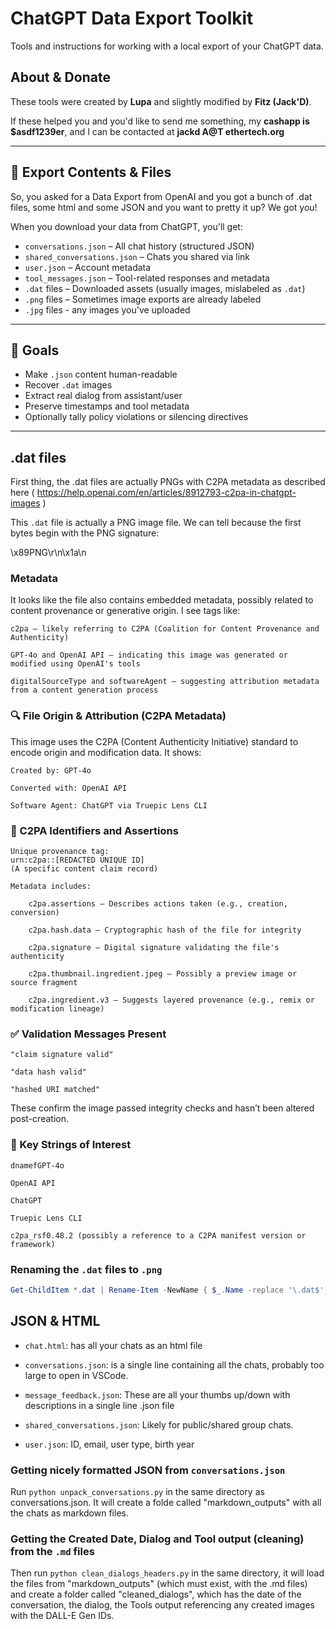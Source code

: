 # ChatGPT Data Export Toolkit
Tools and instructions for working with a local export of your ChatGPT data.

## About & Donate
These tools were created by **Lupa** and slightly modified by **Fitz (Jack'D)**.

If these helped you and you'd like to send me something, my **cashapp is $asdf1239er**, and I can be contacted at **jackd A@T ethertech.org**

---

## 📁 Export Contents & Files
So, you asked for a Data Export from OpenAI and you got a bunch of .dat files, some html and some JSON and you want to pretty it up?
We got you!

When you download your data from ChatGPT, you'll get:

- `conversations.json` – All chat history (structured JSON)
- `shared_conversations.json` – Chats you shared via link
- `user.json` – Account metadata
- `tool_messages.json` – Tool-related responses and metadata
- `.dat` files – Downloaded assets (usually images, mislabeled as `.dat`)
- `.png` files – Sometimes image exports are already labeled
- `.jpg` files - any images you've uploaded


---

## 🎯 Goals

- Make `.json` content human-readable
- Recover `.dat` images
- Extract real dialog from assistant/user
- Preserve timestamps and tool metadata
- Optionally tally policy violations or silencing directives

---

## .dat files
First thing, the .dat files are actually PNGs with C2PA metadata as described here ( https://help.openai.com/en/articles/8912793-c2pa-in-chatgpt-images )

This `.dat` file is actually a PNG image file. We can tell because the first bytes begin with the PNG signature:

\x89PNG\r\n\x1a\n

### Metadata
It looks like the file also contains embedded metadata, possibly related to content provenance or generative origin. I see tags like:

    c2pa — likely referring to C2PA (Coalition for Content Provenance and Authenticity)

    GPT-4o and OpenAI API — indicating this image was generated or modified using OpenAI's tools

    digitalSourceType and softwareAgent — suggesting attribution metadata from a content generation process
	
### 🔍 File Origin & Attribution (C2PA Metadata)

This image uses the C2PA (Content Authenticity Initiative) standard to encode origin and modification data. It shows:

    Created by: GPT-4o

    Converted with: OpenAI API

    Software Agent: ChatGPT via Truepic Lens CLI

### 🧾 C2PA Identifiers and Assertions

    Unique provenance tag:
    urn:c2pa::[REDACTED UNIQUE ID]
    (A specific content claim record)

    Metadata includes:

        c2pa.assertions — Describes actions taken (e.g., creation, conversion)

        c2pa.hash.data — Cryptographic hash of the file for integrity

        c2pa.signature — Digital signature validating the file's authenticity

        c2pa.thumbnail.ingredient.jpeg — Possibly a preview image or source fragment

        c2pa.ingredient.v3 — Suggests layered provenance (e.g., remix or modification lineage)

### ✅ Validation Messages Present

    "claim signature valid"

    "data hash valid"

    "hashed URI matched"

These confirm the image passed integrity checks and hasn’t been altered post-creation.
### 🧠 Key Strings of Interest

    dnamefGPT-4o

    OpenAI API

    ChatGPT

    Truepic Lens CLI

    c2pa_rsf0.48.2 (possibly a reference to a C2PA manifest version or framework)

### Renaming the `.dat` files to `.png`
```PowerShell
Get-ChildItem *.dat | Rename-Item -NewName { $_.Name -replace '\.dat$', '.png' }
```

## JSON & HTML

- `chat.html`: has all your chats as an html file

- `conversations.json`: is a single line containing all the chats, probably too large to open in VSCode.

- `message_feedback.json`: These are all your thumbs up/down with descriptions in a single line .json file

- `shared_conversations.json`: Likely for public/shared group chats.

- `user.json`: ID, email, user type, birth year

### Getting nicely formatted JSON from `conversations.json`
Run `python unpack_conversations.py` in the same directory as conversations.json.  It will create a folde called "markdown_outputs" with all the chats as markdown files.

### Getting the Created Date, Dialog and Tool output (cleaning) from the `.md` files
Then run `python clean_dialogs_headers.py` in the same directory, it will load the files from "markdown_outputs" (which must exist, with the .md files) and create a folder called "cleaned_dialogs", which has the date of the conversation, the dialog, the Tools output referencing any created images with the DALL-E Gen IDs.
